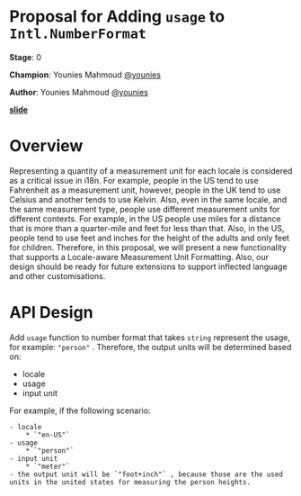 # Proposal for Adding `usage` to `Intl.NumberFormat` 

**Stage**: 0

**Champion**: Younies Mahmoud [@younies](https://github.com/younies)

**Author**: Younies Mahmoud [@younies](https://github.com/younies)

**[slide](https://bit.ly/intl-number-format-usage)**

# Overview

Representing a quantity of a measurement unit for each locale is considered as a critical issue in i18n. For example, people in the US tend to use Fahrenheit as a measurement unit, however, people in the UK tend to use Celsius and another tends to use Kelvin.  Also, even in the same locale, and the same measurement type, people use different measurement units for different contexts. For example, in the US people use miles for a distance that is more than a quarter-mile and feet for less than that. Also, in the US, people tend to use feet and inches for the height of the adults and only feet for children. 
Therefore, in this proposal, we will present a new functionality that supports a Locale-aware Measurement Unit Formatting. Also, our design should be ready for future extensions to support inflected language and other customisations.

# API Design

Add `usage` function to number format that takes `string` represent the usage, for example: `"person"` . Therefore, the output units will be determined based on:

  + locale
  + usage
  + input unit

For example, if the following scenario:

    - locale
        * `"en-US"` 
    - usage
        * `"person"` 
    - input unit
        * `"meter"` 
    - the output unit will be `"foot+inch"` , because those are the used units in the united states for measuring the person heights.
